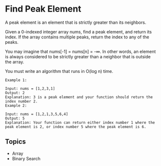 # Find Peak Element

A peak element is an element that is strictly greater than its neighbors.

Given a 0-indexed integer array nums, find a peak element, and return its index. If the array contains multiple peaks,
return the index to any of the peaks.

You may imagine that nums[-1] = nums[n] = -∞. In other words, an element is always considered to be strictly greater
than a neighbor that is outside the array.

You must write an algorithm that runs in O(log n) time.

```plain
Example 1:

Input: nums = [1,2,3,1]
Output: 2
Explanation: 3 is a peak element and your function should return the index number 2.
Example 2:

Input: nums = [1,2,1,3,5,6,4]
Output: 5
Explanation: Your function can return either index number 1 where the peak element is 2, or index number 5 where the peak element is 6.
```

## Topics

- Array
- Binary Search
